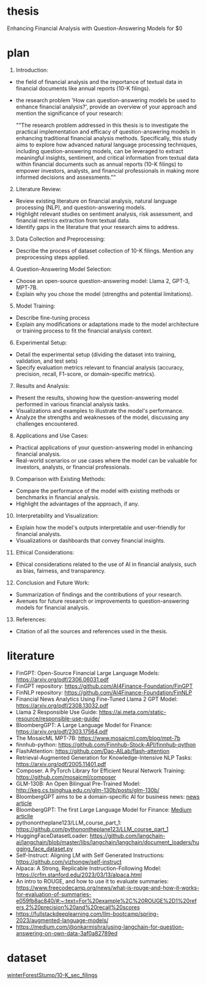 # thesis
Enhancing Financial Analysis with Question-Answering Models for $0


# plan
1. Introduction:
* the field of financial analysis and the importance of textual data in financial documents like annual reports (10-K filings).
* the research problem 'How can question-answering models be used to enhance financial analysis?', provide an overview of your approach and mention the significance of your research:

  ""The research problem addressed in this thesis is to investigate the practical implementation and efficacy of question-answering models in enhancing traditional financial analysis methods. Specifically, this study aims to explore how advanced natural language processing techniques, including question-answering models, can be leveraged to extract meaningful insights, sentiment, and critical information from textual data within financial documents such as annual reports (10-K filings) to empower investors, analysts, and financial professionals in making more informed decisions and assessments.""

2. Literature Review:
* Review existing literature on financial analysis, natural language processing (NLP), and question-answering models.
* Highlight relevant studies on sentiment analysis, risk assessment, and financial metrics extraction from textual data.
* Identify gaps in the literature that your research aims to address.

3. Data Collection and Preprocessing:
* Describe the process of dataset collection of 10-K filings. Mention any preprocessing steps applied.

4. Question-Answering Model Selection:
* Choose an open-source question-answering model: Llama 2, GPT-3, MPT-7B.
* Explain why you chose the model (strengths and potential limitations).

5. Model Training:
* Describe fine-tuning process
* Explain any modifications or adaptations made to the model architecture or training process to fit the financial analysis context.

6. Experimental Setup:
* Detail the experimental setup (dividing the dataset into training, validation, and test sets)
* Specify evaluation metrics relevant to financial analysis (accuracy, precision, recall, F1-score, or domain-specific metrics).

7. Results and Analysis:
* Present the results, showing how the question-answering model performed in various financial analysis tasks.
* Visualizations and examples to illustrate the model's performance.
* Analyze the strengths and weaknesses of the model, discussing any challenges encountered.

8. Applications and Use Cases:
* Practical applications of your question-answering model in enhancing financial analysis.
* Real-world scenarios or use cases where the model can be valuable for investors, analysts, or financial professionals.

9. Comparison with Existing Methods:
* Compare the performance of the model with existing methods or benchmarks in financial analysis.
* Highlight the advantages of the approach, if any.

10. Interpretability and Visualization:
* Explain how the model's outputs interpretable and user-friendly for financial analysts.
* Visualizations or dashboards that convey financial insights.

11. Ethical Considerations:
* Ethical considerations related to the use of AI in financial analysis, such as bias, fairness, and transparency.

12. Conclusion and Future Work:
* Summarization of findings and the contributions of your research.
* Avenues for future research or improvements to question-answering models for financial analysis.

13. References:
* Citation of all the sources and references used in the thesis.


# literature
* FinGPT: Open-Source Financial Large Language Models: https://arxiv.org/pdf/2306.06031.pdf
* FinGPT repository: https://github.com/AI4Finance-Foundation/FinGPT
* FinNLP repository: https://github.com/AI4Finance-Foundation/FinNLP
* Financial News Analytics Using Fine-Tuned Llama 2 GPT Model: https://arxiv.org/pdf/2308.13032.pdf
* Llama 2 Responsible Use Guide: https://ai.meta.com/static-resource/responsible-use-guide/
* BloombergGPT: A Large Language Model for Finance: https://arxiv.org/pdf/2303.17564.pdf
* The MosaicML MPT-7B: https://www.mosaicml.com/blog/mpt-7b
* finnhub-python: https://github.com/Finnhub-Stock-API/finnhub-python
* FlashAttention: https://github.com/Dao-AILab/flash-attention
* Retrieval-Augmented Generation for Knowledge-Intensive NLP Tasks: https://arxiv.org/pdf/2005.11401.pdf
* Composer. A PyTorch Library for Efficient Neural Network Training: https://github.com/mosaicml/composer
* GLM-130B: An Open Bilingual Pre-Trained Model: http://keg.cs.tsinghua.edu.cn/glm-130b/posts/glm-130b/
* BloombergGPT aims to be a domain-specific AI for business news: [news article](https://www.niemanlab.org/2023/04/what-if-chatgpt-was-trained-on-decades-of-financial-news-and-data-bloomberggpt-aims-to-be-a-domain-specific-ai-for-business-news/)
* BloombergGPT: The first Large Language Model for Finance: [Medium articlle](https://medium.com/codex/bloomberggpt-the-first-large-language-model-for-finance-61cc92075075)
* pythonontheplane123/LLM_course_part_1: https://github.com/pythonontheplane123/LLM_course_part_1
* HuggingFaceDatasetLoader: https://github.com/langchain-ai/langchain/blob/master/libs/langchain/langchain/document_loaders/hugging_face_dataset.py
* Self-Instruct: Aligning LM with Self Generated Instructions: https://github.com/yizhongw/self-instruct
* Alpaca: A Strong, Replicable Instruction-Following Model: https://crfm.stanford.edu/2023/03/13/alpaca.html
* An intro to ROUGE, and how to use it to evaluate summaries: https://www.freecodecamp.org/news/what-is-rouge-and-how-it-works-for-evaluation-of-summaries-e059fb8ac840/#:~:text=For%20example%2C%20ROUGE%2D1%20refers,2%20precision%20and%20recall%20scores
* https://fullstackdeeplearning.com/llm-bootcamp/spring-2023/augmented-language-models/
* https://medium.com/@onkarmishra/using-langchain-for-question-answering-on-own-data-3af0a82789ed

# dataset
[winterForestStump/10-K_sec_filings](https://huggingface.co/datasets/winterForestStump/10-K_sec_filings)

